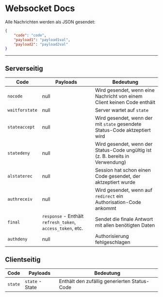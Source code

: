 # Websocket Docs

Alle Nachrichten werden als JSON gesendet:
```JSON
{
    "code": "code",
    "payload1": "payload1val",
    "payload2": "payload2val"
}
```
---
## Serverseitig

Code | Payloads | Bedeutung
---- | ------- | ---------
`nocode` | null | Wird gesendet, wenn eine Nachricht von einem Client keinen Code enthält
`waitforstate` | null | Server wartet auf `state`
`stateaccept` | null | Wird gesendet, wenn der mit `state` gesendete Status-Code aktzeptiert wird
`statedeny` | null | Wird gesendet, wenn der Status-Code ungültig ist (z. B. bereits in Verwendung)
`alstaterec` | null | Session hat schon einen Code gesendet, der aktzeptiert wurde
`authreceiv` | null | Wird gesendet, wenn auf `redirect` ein Authorisation-Code ankommt
`final` | `response` - Enthält `refresh_token`, `access_token`, etc. | Sendet die finale Antwort mit allen benötigten Daten
`authdeny` | null | Authorisierung fehlgeschlagen

## Clientseitig

Code | Payloads | Bedeutung
---- | ------- | ---------
`state` | `state` - State | Enthält den zufällig generierten Status-Code